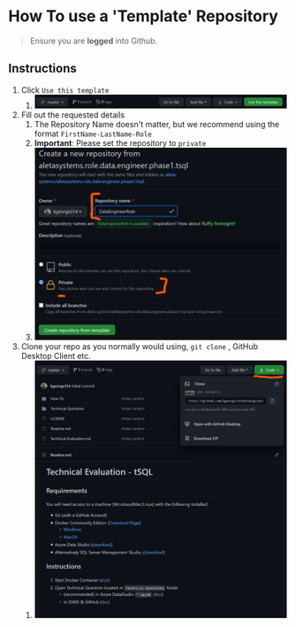 # How To use a 'Template' Repository

> Ensure you are **logged** into Github.

## Instructions

1. Click `Use this template`
    1. ![Use This Template](./assets/99-a-use-template.png "Use this template")
1. Fill out the requested details
    1. The Repository Name doesn't matter, but we recommend using the format `FirstName-LastName-Role`
    1. **Important**: Please set the repository to `private`
    1. ![Repository Details](./assets/99-b-use-template-add-details.png "Repository Details")
1. Clone your repo as you normally would using, `git clone` , GitHub Desktop Client etc.
    1.  ![Clone Repo](./assets/99-c-clone-repo-as-normal.png "Clone Repo")
